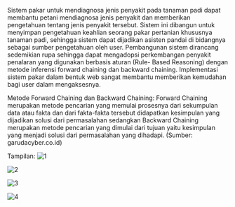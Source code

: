 Sistem pakar untuk mendiagnosa jenis penyakit pada tanaman padi dapat membantu petani mendiagnosa jenis penyakit dan memberikan pengetahuan tentang jenis penyakit tersebut. Sistem ini dibangun untuk menyimpan pengetahuan keahlian seorang pakar pertanian khususnya tanaman padi, sehingga sistem dapat dijadikan asisten pandai di bidangnya sebagai sumber pengetahuan oleh user. Pembangunan sistem dirancang sedemikian rupa sehingga dapat mengadopsi perkembangan penyakit penalaran yang digunakan berbasis aturan (Rule- Based Reasoning) dengan metode inferensi forward chaining dan backward chaining. Implementasi sistem pakar dalam bentuk web sangat membantu memberikan kemudahan bagi user dalam mengaksesnya.

Metode Forward Chaining dan Backward Chaining:
Forward Chaining merupakan metode pencarian yang memulai prosesnya dari sekumpulan data atau fakta dan dari fakta-fakta tersebut didapatkan kesimpulan yang dijadikan solusi dari permasalahan sedangkan Backward Chaining merupakan metode pencarian yang dimulai dari tujuan yaitu kesimpulan yang menjadi solusi dari permasalahan yang dihadapi.
(Sumber: garudacyber.co.id)

Tampilan:
![1](https://user-images.githubusercontent.com/72325195/109406062-a1be4500-79a8-11eb-9f2b-95fac609cdcd.JPG)

![2](https://user-images.githubusercontent.com/72325195/109406067-a8e55300-79a8-11eb-9104-d026d5a1c457.JPG)

![3](https://user-images.githubusercontent.com/72325195/109406071-ac78da00-79a8-11eb-9843-10d369b612d2.JPG)

![4](https://user-images.githubusercontent.com/72325195/109406074-b00c6100-79a8-11eb-856d-bd5c1915bc93.JPG)
